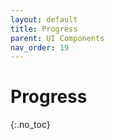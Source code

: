 ```yaml
---
layout: default
title: Progress
parent: UI Components
nav_order: 19
---
```


# Progress

{:.no_toc}
